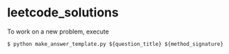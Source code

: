 # leetcode_solutions
To work on a new problem, execute
```python
$ python make_answer_template.py ${question_title} ${method_signature}
```